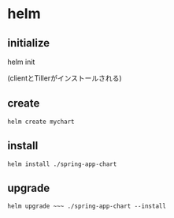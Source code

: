 # helm

## initialize

helm init

(clientとTillerがインストールされる)

## create

```
helm create mychart
```

## install

```
helm install ./spring-app-chart
```

## upgrade

```
helm upgrade ~~~ ./spring-app-chart --install
```